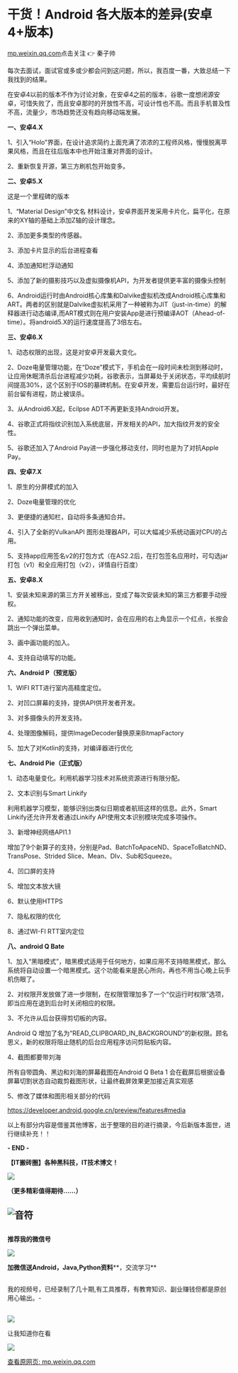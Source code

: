 # 干货！Android 各大版本的差异(安卓4+版本)

[mp.weixin.qq.com](http://mp.weixin.qq.com/s?__biz=MzIyNTY4NjU0OQ==&mid=2247512288&idx=3&sn=7316dbbd5211eeccb8a61afe0758fbee&chksm=e879159adf0e9c8c7d1c41af498bda68e4355f69d8b36fdb1fbbce49f621081a05ac74359b1b&mpshare=1&scene=1&srcid=1223zHA8jxm2KyfGbHTEOyzE&sharer_sharetime=1640227598662&sharer_shareid=b7c991d3cd23094f535ad602a652c37b#rd)点击关注 👉 秦子帅

每次去面试，面试官或多或少都会问到这问题，所以，我百度一番，大致总结一下我找到的结果。

在安卓4以前的版本不作为讨论对象，在安卓4之前的版本，谷歌一度想闭源安卓，可惜失败了，而且安卓那时的开放性不高，可设计性也不高。而且手机普及性不高，流量少，市场趋势还没有趋向移动端发展。

**一、安卓4.X**

1、引入“Holo”界面，在设计追求简约上面充满了浓浓的工程师风格，慢慢脱离苹果风格，而且在往后版本中也开始注重对界面的设计。

2、重新恢复开源，第三方刷机包开始变多。

**二、安卓5.X**

这是一个里程碑的版本

1、“Material Design”中文名 材料设计，安卓界面开发采用卡片化，扁平化，在原来的XY轴的基础上添加Z轴的设计理念。

2、添加更多类型的传感器。

3、添加卡片显示的后台进程查看

4、添加通知栏浮动通知

5、添加了新的摄影技巧以及虚拟摄像机API，为开发者提供更丰富的摄像头控制

6、Android运行时由Android核心库集和Dalvike虚拟机改成Android核心库集和ART。两者的区别就是Dalvike虚拟机采用了一种被称为JIT（just-in-time）的解释器进行动态编译,而ART模式则在用户安装App是进行预编译AOT（Ahead-of-time）。将android5.X的运行速度提高了3倍左右。

**三、安卓6.X**

1、动态权限的出现，这是对安卓开发最大变化。

2、Doze电量管理功能，在“Doze”模式下，手机会在一段时间未检测到移动时，让应用休眠清杀后台进程减少功耗，谷歌表示，当屏幕处于关闭状态，平均续航时间提高30%，这个区别于IOS的墓碑机制。在安卓开发，需要后台运行时，最好在前台留有进程，防止被误杀。

3、从Android6.X起，Ecilpse ADT不再更新支持Android开发。

4、谷歌正式将指纹识别加入系统底层，开发相关的API，加大指纹开发的安全性。

5、谷歌还加入了Android Pay进一步强化移动支付，同时也是为了对抗Apple Pay。

**四、安卓7.X**

1、原生的分屏模式的加入

2、Doze电量管理的优化

3、更便捷的通知栏，自动将多条通知合并。

4、引入了全新的VulkanAPI 图形处理器API，可以大幅减少系统动画对CPU的占用。

5、支持app应用签名v2的打包方式（在AS2.2后，在打包签名应用时，可勾选jar打包（v1）和全应用打包（v2），详情自行百度）

**五、安卓8.X**

1、安装未知来源的第三方开关被移出，变成了每次安装未知的第三方都要手动授权。

2、通知功能的改变，应用收到通知时，会在应用的右上角显示一个红点，长按会跳出一个弹出菜单。

3、画中画功能的加入。

4、支持自动填写的功能。

**六、Android P（预览版）**

1、WIFI RTT进行室内高精度定位。

2、对凹口屏幕的支持，提供API供开发者开发。

3、对多摄像头的开发支持。

4、处理图像解码，提供ImageDecoder替换原来BitmapFactory

5、加大了对Kotlin的支持，对编译器进行优化

**七、Android Pie（正式版）**

1、动态电量变化。利用机器学习技术对系统资源进行有限分配。

2、文本识别与Smart Linkify

利用机器学习模型，能够识别出类似日期或者航班这样的信息。此外，Smart Linkify还允许开发者通过Linkify API使用文本识别模块完成多项操作。

3、新增神经网络API1.1

增加了9个新算子的支持，分别是Pad、BatchToApaceND、SpaceToBatchND、TransPose、Strided Slice、Mean、DIv、Sub和Squeeze。

4、凹口屏的支持

5、增加文本放大镜

6、默认使用HTTPS

7、隐私权限的优化

8、通过WI-FI RTT室内定位

**八、android Q Bate**

1、加入“黑暗模式”，暗黑模式适用于任何地方，如果应用不支持暗黑模式，那么系统将自动设置一个暗黑模式。这个功能看来是民心所向，再也不用当心晚上玩手机伤眼了。

2、对权限开发放做了进一步限制，在权限管理加多了一个“仅运行时权限”选项，即当应用在退到后台时关闭相应的权限。

3、不允许从后台获得剪切板的内容。

Android Q 增加了名为“READ\_CLIPBOARD\_IN\_BACKGROUND”的新权限。顾名思义，新的权限将阻止随机的后台应用程序访问剪贴板内容。

4、截图都要带刘海

所有自带圆角、黑边和刘海的屏幕截图在Android Q Beta 1 会在截屏后根据设备屏幕切割状态自动裁剪截图形状，让最终截屏效果更加接近真实观感

5、修改了媒体和图形相关部分的代码

https://developer.android.google.cn/preview/features#media

以上有部分内容是借鉴其他博客，出于整理的目的进行摘录，今后新版本面世，进行继续补充！！

**\- END -**

 

 

 

 **【IT搬砖圈】各种黑科技，IT技术博文！** 

 

![](https://image.cubox.pro/article/2021111821555841253/83502.jpg)

 

 

**（更多精彩值得期待……）**

 

## ![](https://image.cubox.pro/article/2021071922493383101/71760.jpg "音符")

 

 

 

##  

 

**推荐我的微信号**

 

 

![](https://image.cubox.pro/article/2021091017551750074/76931.jpg)

 

 

 **加微信送Android，Java,Python资料****，交流学习** 

 

##  

 

我的视频号，已经录制了几十期,有工具推荐，有教育知识、副业赚钱但都是原创用心输出。-

 

## 

![](https://image.cubox.pro/article/2021091017551750013/79339.jpg)

 

 

 

让我知道你在看

 

 

 ![](https://image.cubox.pro/article/2021091017551737567/60935.jpg) 

 

 

 

[查看原网页: mp.weixin.qq.com](http://mp.weixin.qq.com/s?__biz=MzIyNTY4NjU0OQ==&mid=2247512288&idx=3&sn=7316dbbd5211eeccb8a61afe0758fbee&chksm=e879159adf0e9c8c7d1c41af498bda68e4355f69d8b36fdb1fbbce49f621081a05ac74359b1b&mpshare=1&scene=1&srcid=1223zHA8jxm2KyfGbHTEOyzE&sharer_sharetime=1640227598662&sharer_shareid=b7c991d3cd23094f535ad602a652c37b#rd)